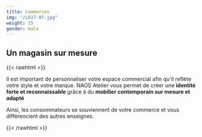 ```yaml
---
title: Commerces
img: "/LO17-07.jpg"
weight: 15
gender: male
---
```


## Un magasin sur mesure

{{< rawhtml >}}
<div class="two-cols">
  <div class="col">
    <p>Il est important de personnaliser votre espace commercial afin qu'il reflète votre style et votre marque. NAOS Atelier vous permet de créer une <strong>identité forte et reconnaissable</strong> grâce à du <strong>mobilier contemporain sur mesure et adapté</strong></p>
  </div>
  <div class="col">
    <p>Ainsi, les consommateurs se souviennent de votre commerce et vous différencient des autres enseignes.</p>
  </div>
</div>
{{< /rawhtml >}}

